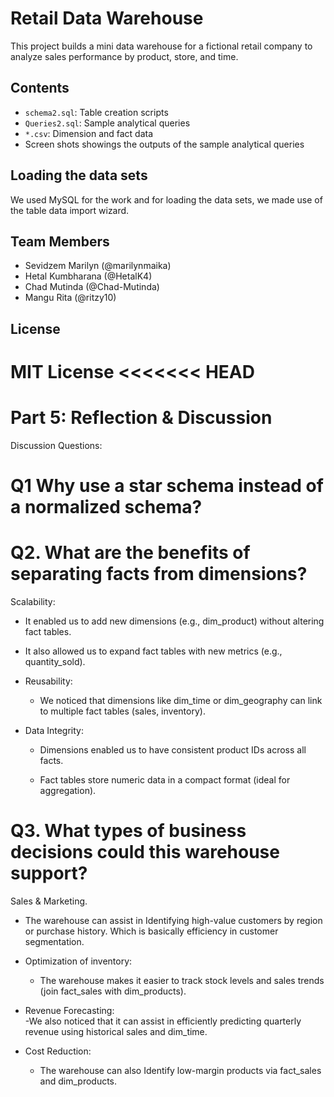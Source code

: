 
# Retail Data Warehouse

This project builds a mini data warehouse for a fictional retail company to analyze sales performance by product, store, and time.

## Contents

- `schema2.sql`: Table creation scripts
- `Queries2.sql`: Sample analytical queries
- `*.csv`: Dimension and fact data
- Screen shots showings the outputs of the sample analytical queries

## Loading the data sets
We used MySQL for the work and for loading  the data sets, we made use of the table data import wizard.

## Team Members

- Sevidzem Marilyn (@marilynmaika)
- Hetal Kumbharana (@HetalK4)
- Chad Mutinda (@Chad-Mutinda)
- Mangu Rita (@ritzy10)


## License

MIT License
<<<<<<< HEAD
=======

# Part 5: Reflection & Discussion
Discussion Questions:
# Q1 Why use a star schema instead of a normalized schema?

 
# Q2. What are the benefits of separating facts from dimensions?
Scalability:  
  - It enabled us to add new dimensions (e.g., dim_product) without altering fact tables.  
  - It also allowed us to expand fact tables with new metrics (e.g., quantity_sold).  

- Reusability:  
  - We noticed that dimensions like dim_time or dim_geography can link to multiple fact tables (sales, inventory).  

- Data Integrity:  
  - Dimensions enabled us to have consistent product IDs across all facts.  
  
  - Fact tables store numeric data in a compact format (ideal for aggregation).  




# Q3. What types of business decisions could this warehouse support?
 Sales & Marketing. 
 - The warehouse can assist in Identifying high-value customers by region or purchase history.  Which is basically efficiency in customer segmentation.
  
  
- Optimization of inventory:  
  - The warehouse makes it easier to track stock levels and sales trends (join fact_sales with dim_products).  

 
- Revenue Forecasting:  
  -We also noticed that it can assist in efficiently predicting quarterly revenue using historical sales and dim_time.  


- Cost Reduction:  
  - The warehouse can also Identify low-margin products via fact_sales and dim_products.  


